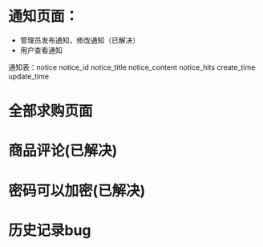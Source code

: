 # 通知页面：
- 管理员发布通知，修改通知（已解决）
- 用户查看通知

通知表：notice
notice_id
notice_title
notice_content
notice_hits
create_time
update_time


# 全部求购页面

# 商品评论(已解决)

# 密码可以加密(已解决)

# 历史记录bug


